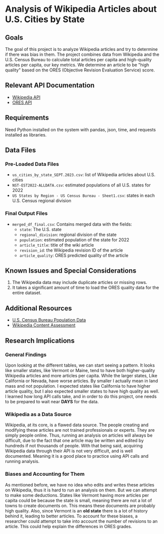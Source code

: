 # Analysis of Wikipedia Articles about U.S. Cities by State

## Goals 

The goal of this project is to analyze Wikipedia articles and try to determine if there was bias in them. The project combines data from Wikipedia and the U.S. Census Bureau to calculate total articles per capita and high-quality articles per capita, our key metrics.  We determine an article to be "high quality" based on the ORES (Objective Revision Evaluation Service) score. 

## Relevant API Documentation

- [Wikipedia API](https://www.mediawiki.org/wiki/API:Main_page)
- [ORES API](https://www.mediawiki.org/wiki/ORES)

## Requirements
Need Python installed on the system with pandas, json, time, and requests installed as libraries. 

## Data Files

### Pre-Loaded Data Files

- `us_cities_by_state_SEPT.2023.csv`: list of Wikipedia articles about U.S. cities
- `NST-EST2022-ALLDATA.csv`: estimated populations of all U.S. states for 2022
- `US States by Region - US Census Bureau - Sheet1.csv`:  states in each U.S. Census regional division

### Final Output Files

- `merged_df_final.csv`: Contains merged data with the fields:
  - `state`: The U.S. state
  - `regional_division`: regional division of the state
  - `population`: estimated population of the state for 2022
  - `article_title`: title of the wiki article
  - `revision_id`: the Wikipedia revision ID of the article
  - `article_quality`: ORES predicted quality of the article

## Known Issues and Special Considerations

1. The Wikipedia data may include duplicate articles or missing rows.
2. It takes a significant amount of time to load the ORES quality data for the entire dataset.

## Additional Resources

- [U.S. Census Bureau Population Data](https://www.census.gov/programs-surveys/popest.html)
- [Wikipedia Content Assessment](https://en.wikipedia.org/wiki/Wikipedia:Content_assessment)

## Research Implications

### General Findings
Upon looking at the different tables, we can start seeing a pattern. It looks like smaller states, like Vermont or Maine, tend to have both higher-quality Wikipedia articles and more articles per capita. While the larger states, Like California or Nevada, have worse articles. By smaller I actually mean in land mass and not population. I expected states like California to have higher article quality, but I also expected smaller states to have high quality as well. I learned how long API calls take, and in order to do this project, one needs to be prepared to wait near **DAYS** for the data. 
### Wikipedia as a Data Source
Wikipedia, at its core, is a flawed data source. The people creating and modifying these articles are not trained professionals or experts. They are simply people online. Thus, running an analysis on articles will always be difficult, due to the fact that one article may be written and edited by hundreds if not thousands of people. With that being said, acquiring Wikipedia data through their API is not very difficult, and is well documented. Meaning it is a good place to practice using API calls and running analysis. 

### Biases and Accounting for Them
As mentioned before, we have no idea who edits and writes these articles on Wikipedia, thus it is hard to run an analysis on them. But we can attempt to make some deductions. States like Vermont having more articles per capita could be because the state is small, meaning there are not a lot of towns to create documents on. This means these documents are probably high quality. Also, since Vermont is an **old state** there is a lot of history behind it, leading to better articles. To account for these biases, a researcher could attempt to take into account the number of revisions to an article. This could help explain the differences in ORES grades. 


